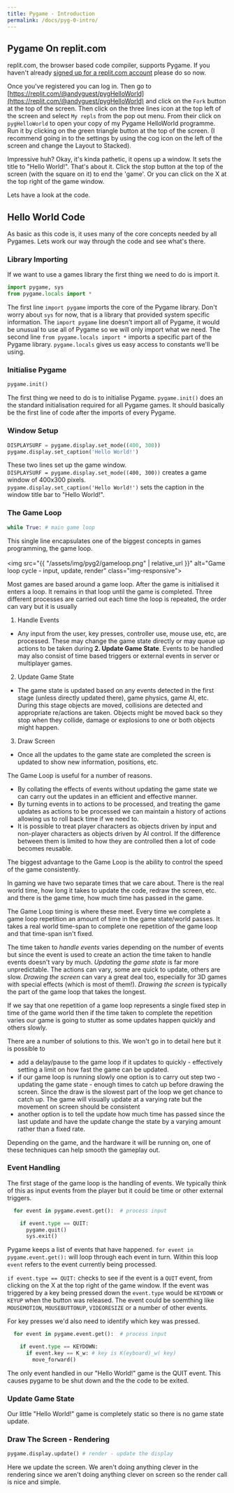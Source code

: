 ```yaml
---
title: Pygame - Introduction
permalink: /docs/pyg-0-intro/
---
```


## Pygame On replit.com

replit.com, the browser based code compiler, supports Pygame. If you haven't already [signed up for a replit.com account](replit.com) please do so now.  

Once you've registered you can log in. Then go to [https://replit.com/@andyguest/pygHelloWorld](https://replit.com/@andyguest/pygHelloWorld) and click on the `Fork` button at the top of the screen. Then click on the three lines icon at the top left of the screen and select `My repls` from the pop out menu. From their click on `pygHelloWorld` to open your copy of my Pygame HelloWorld programme. Run it by clicking on the green triangle button at the top of the screen. (I recommend going in to the settings by using the cog icon on the left of the screen and change the Layout to Stacked).  

Impressive huh? Okay, it's kinda pathetic, it opens up a window. It sets the title to "Hello World!". That's about it. Click the stop button at the top of the screen (with the square on it) to end the 'game'.    Or you can click on the X at the top right of the game window.  

Lets have a look at the code.

## Hello World Code

As basic as this code is, it uses many of the core concepts needed by all Pygames. Lets work our way through the code and see what's there.

### Library Importing

If we want to use a games library the first thing we need to do is import it.  

```python
import pygame, sys
from pygame.locals import *
```
The first line `import pygame` imports the core of the Pygame library. Don't worry about `sys` for now, that is a library that provided system specific information. The `import pygame` line doesn't import all of Pygame, it would be unusual to use all of Pygame so we will only import what we need. The second line `from pygame.locals import *` imports a specific part of the Pygame library. `pygame.locals` gives us easy access to constants we'll be using.  

### Initialise Pygame
```python
pygame.init()
```
The first thing we need to do is to initialise Pygame. `pygame.init()` does an the standard initialisation required for all Pygame games. It should basically be the first line of code after the imports of every Pygame.  

### Window Setup

```python
DISPLAYSURF = pygame.display.set_mode((400, 300))
pygame.display.set_caption('Hello World!')
```
These two lines set up the game window.  
`DISPLAYSURF = pygame.display.set_mode((400, 300))` creates a game window of 400x300 pixels.  
`pygame.display.set_caption('Hello World!')` sets the caption in the window title bar to "Hello World!".  

### The Game Loop
```python
while True: # main game loop
```
This single line encapsulates one of the biggest concepts in games programming, the game loop.  
<centre>        
    <img src="{{ "/assets/img/pyg2/gameloop.png" | relative_url }}" alt="Game loop cycle - input, update, render" class="img-responsive">
</centre>

Most games are based around a game loop. After the game is initialised it enters a loop. It remains in that loop until the game is completed. Three different processes are carried out each time the loop is repeated, the order can vary but it is usually  
1. Handle Events
  * Any input from the user, key presses, controller use, mouse use, etc, are processed. These may change the game state directly or may queue up actions to be taken during **2. Update Game State**. Events to be handled may also consist of time based triggers or external events in server or multiplayer games.
2. Update Game State
  * The game state is updated based on any events detected in the first stage (unless directly updated there), game physics, game AI, etc. During this stage objects are moved, collisions are detected and appropriate re/actions are taken. Objects might be moved back so they stop when they collide, damage or explosions to one or both objects might happen.
3. Draw Screen
  * Once all the updates to the game state are completed the screen is updated to show new information, positions, etc.

The Game Loop is useful for a number of reasons.  
* By collating the effects of events without updating the game state we can carry out the updates in an efficient and effective manner.
* By turning events in to actions to be processed, and treating the game updates as actions to be processed we can maintain a history of actions allowing us to roll back time if we need to.
* It is possible to treat player characters as objects driven by input and non-player characters as objects driven by AI control. If the difference between them is limited to how they are controlled then a lot of code becomes reusable.

The biggest advantage to the Game Loop is the ability to control the speed of the game consistently. 

In gaming we have two separate times that we care about. There is the real world time, how long it takes to update the code, redraw the screen, etc. and there is the game time, how much time has passed in the game.

The Game Loop timing is where these meet. Every time we complete a game loop repetition an amount of time in the game state/world passes. It takes a real world time-span to complete one repetition of the game loop and that time-span isn't fixed.

The time taken to *handle events* varies depending on the number of events but since the event is used to create an action the time taken to handle events doesn't vary by much. *Updating the game state* is far more unpredictable. The actions can vary, some are quick to update, others are slow. *Drawing the screen* can vary a great deal too, especially for 3D games with special effects (which is most of them!). *Drawing the screen* is typically the part of the game loop that takes the longest.

If we say that one repetition of a game loop represents a single fixed step in time of the game world then if the time taken to complete the repetition varies our game is going to stutter as some updates happen quickly and others slowly.

There are a number of solutions to this. We won't go in to detail here but it is possible to 
* add a delay/pause to the game loop if it updates to quickly - effectively setting a limit on how fast the game can be updated.
* if our game loop is running slowly one option is to carry out step two - updating the game state - enough times to catch up before drawing the screen. Since the draw is the slowest part of the loop we get chance to catch up. The game will visually update at a varying rate but the movement on screen should be consistent
* another option is to tell the update how much time has passed since the last update and have the update change the state by a varying amount rather than a fixed rate.  

Depending on the game, and the hardware it will be running on, one of these techniques can help smooth the gameplay out.

### Event Handling

The first stage of the game loop is the handling of events. We typically think of this as input events from the player but it could be time or other external triggers.  

```python
  for event in pygame.event.get():  # process input

    if event.type == QUIT:
      pygame.quit()
      sys.exit()

```
Pygame keeps a list of events that have happened. `for event in pygame.event.get():` will loop through each event in turn. Within this loop `event` refers to the event currently being processed.  

`if event.type == QUIT:` checks to see if the event is a `QUIT` event, from clicking on the X at the top right of the game window. If the event was triggered by a key being pressed down the `event.type` would be `KEYDOWN` or `KEYUP` when the button was released. The event could be soemthing like `MOUSEMOTION`, `MOUSEBUTTONUP`, `VIDEORESIZE` or a number of other events. 

For key presses we'd also need to identify which key was pressed.  
```python
  for event in pygame.event.get():  # process input

    if event.type == KEYDOWN:
      if event.key == K_w: # key is K(eyboard)_w( key)
        move_forward()
```

The only event handled in our "Hello World!" game is the QUIT event. This causes pygame to be shut down and the the code to be exited.

### Update Game State

Our little "Hello World!" game is completely static so there is no game state update.

### Draw The Screen - Rendering
```python
pygame.display.update() # render - update the display
```
Here we update the screen. We aren't doing anything clever in the rendering since we aren't doing anything clever on screen so the render call is nice and simple.

